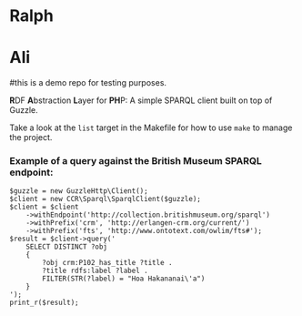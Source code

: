 # Ralph

# Ali
#this  is a demo repo for testing purposes.

**R**DF **A**bstraction **L**ayer for **PH**P: A simple SPARQL client built on top of Guzzle.

Take a look at the `list` target in the Makefile for how to use `make` to manage the project.

### Example of a query against the British Museum SPARQL endpoint:

```
$guzzle = new GuzzleHttp\Client();
$client = new CCR\Sparql\SparqlClient($guzzle);
$client = $client
    ->withEndpoint('http://collection.britishmuseum.org/sparql')
    ->withPrefix('crm', 'http://erlangen-crm.org/current/')
    ->withPrefix('fts', 'http://www.ontotext.com/owlim/fts#');
$result = $client->query('
    SELECT DISTINCT ?obj
    {
        ?obj crm:P102_has_title ?title .
        ?title rdfs:label ?label .
        FILTER(STR(?label) = "Hoa Hakananai\'a")
    }
');
print_r($result);
```
